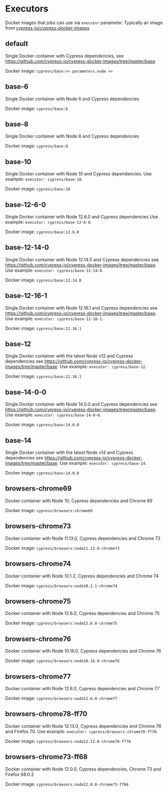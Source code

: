 # Executors


Docker images that jobs can use via `executor` parameter. Typically an image from [cypress-io/cypress-docker-images](https://github.com/cypress-io/cypress-docker-images)

## default


Single Docker container with Cypress dependencies, see https://github.com/cypress-io/cypress-docker-images/tree/master/base 


Docker image: `cypress/base:<< parameters.node >>`

## base-6


Single Docker container with Node 6 and Cypress dependencies


Docker image: `cypress/base:6`

## base-8


Single Docker container with Node 8 and Cypress dependencies


Docker image: `cypress/base:8`

## base-10


Single Docker container with Node 10 and Cypress dependencies. Use example: `executor: cypress/base-10`. 


Docker image: `cypress/base:10`

## base-12-6-0


Single Docker container with Node 12.6.0 and Cypress dependencies Use example: `executor: cypress/base-12-6-0`. 


Docker image: `cypress/base:12.6.0`

## base-12-14-0


Single Docker container with Node 12.14.0 and Cypress dependencies see https://github.com/cypress-io/cypress-docker-images/tree/master/base. Use example: `executor: cypress/base-12-14-0`. 


Docker image: `cypress/base:12.14.0`

## base-12-16-1


Single Docker container with Node 12.16.1 and Cypress dependencies see https://github.com/cypress-io/cypress-docker-images/tree/master/base. Use example: `executor: cypress/base-12-16-1`. 


Docker image: `cypress/base:12.16.1`

## base-12


Single Docker container with the latest Node v12 and Cypress dependencies see https://github.com/cypress-io/cypress-docker-images/tree/master/base. Use example: `executor: cypress/base-12`. 


Docker image: `cypress/base:12.16.1`

## base-14-0-0


Single Docker container with Node 14.0.0 and Cypress dependencies see https://github.com/cypress-io/cypress-docker-images/tree/master/base. Use example: `executor: cypress/base-14-0-0`. 


Docker image: `cypress/base:14.0.0`

## base-14


Single Docker container with the latest Node v14 and Cypress dependencies see https://github.com/cypress-io/cypress-docker-images/tree/master/base. Use example: `executor: cypress/base-14`. 


Docker image: `cypress/base:14.0.0`

## browsers-chrome69


Docker container with Node 10, Cypress dependencies and Chrome 69


Docker image: `cypress/browsers:chrome69`

## browsers-chrome73


Docker container with Node 11.13.0, Cypress dependencies and Chrome 73


Docker image: `cypress/browsers:node11.13.0-chrome73`

## browsers-chrome74


Docker container with Node 10.1.2, Cypress dependencies and Chrome 74


Docker image: `cypress/browsers:node10.2.1-chrome74`

## browsers-chrome75


Docker container with Node 12.6.0, Cypress dependencies and Chrome 75


Docker image: `cypress/browsers:node12.6.0-chrome75`

## browsers-chrome76


Docker container with Node 10.16.0, Cypress dependencies and Chrome 76


Docker image: `cypress/browsers:node10.16.0-chrome76`

## browsers-chrome77


Docker container with Node 12.6.0, Cypress dependencies and Chrome 77


Docker image: `cypress/browsers:node12.6.0-chrome77`

## browsers-chrome78-ff70


Docker container with Node 12.13.0, Cypress dependencies and Chrome 78 and Firefox 70. Use example: `executor: cypress/browsers-chrome78-ff70`. 


Docker image: `cypress/browsers:node12.13.0-chrome78-ff70`

## browsers-chrome73-ff68


Docker container with Node 12.0.0, Cypress dependencies, Chrome 73 and Firefox 68.0.2


Docker image: `cypress/browsers:node12.0.0-chrome73-ff68`

